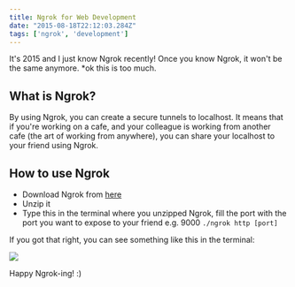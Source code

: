 ```yaml
---
title: Ngrok for Web Development
date: "2015-08-18T22:12:03.284Z"
tags: ['ngrok', 'development']	
---
```


It's 2015 and I just know Ngrok recently! Once you know Ngrok, it won't be the same anymore. *ok this is too much.

What is Ngrok?
--------------

By using Ngrok, you can create a secure tunnels to localhost. It means that if you're working on a cafe, and your colleague is working from another cafe (the art of working from anywhere), you can share your localhost to your friend using Ngrok.

How to use Ngrok
----------------

* Download Ngrok from <a href="https://ngrok.com/download">here</a>
* Unzip it
* Type this in the terminal where you unzipped Ngrok, fill the port with the port you want to expose to your friend e.g. 9000
`./ngrok http [port]`

If you got that right, you can see something like this in the terminal:

<img src="/images/ngrok.png" class="pure-img-responsive" />

Happy Ngrok-ing! :)